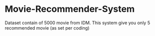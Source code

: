 # Movie-Recommender-System
Dataset contain of 5000 movie from IDM.
This system give you only 5 recommended movie (as set per coding)
